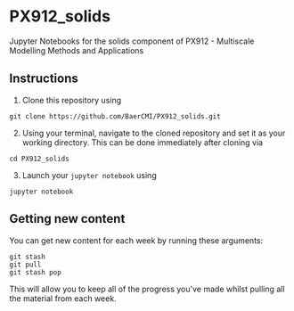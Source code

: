 # PX912_solids
Jupyter Notebooks for the solids component of PX912 - Multiscale Modelling Methods and Applications

## Instructions
1. Clone this repository using 
```
git clone https://github.com/BaerCMI/PX912_solids.git
```
2. Using your terminal, navigate to the cloned repository and set it as your working directory. This can be done immediately after cloning via
```
cd PX912_solids
```
3. Launch your `jupyter notebook` using
```
jupyter notebook
``` 

## Getting new content
You can get new content for each week by running these arguments:
```
git stash
git pull
git stash pop
```
This will allow you to keep all of the progress you've made whilst pulling all the material from each week.